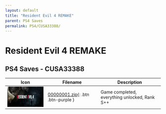 ```yaml
---
layout: default
title: "Resident Evil 4 REMAKE"
parent: PS4 Saves
permalink: PS4/CUSA33388/
---
```

# Resident Evil 4 REMAKE

## PS4 Saves - CUSA33388

| Icon | Filename | Description |
|------|----------|-------------|
| ![Resident Evil 4 REMAKE](icon0.png) | [00000001.zip](00000001.zip){: .btn .btn-purple } | Game completed, everything unlocked, Rank S++ |
